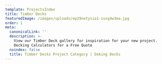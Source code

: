 ```yaml
---
template: ProjectsIndex
title: Timber Decks
featuredImage: /images/uploads/ep29netysia1-ssxg4w3ma.jpg
order: 1
meta:
  canonicalLink: ''
  description: >-
    View our Timber Deck gallery for inspiration for your new project. Use our
    Decking Calculators for a Free Quote
  noindex: false
  title: Timber Decks Project Category | Deking Decks
---
```



